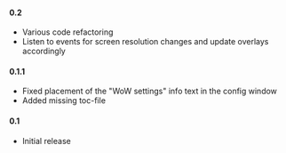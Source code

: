 #### 0.2
- Various code refactoring
- Listen to events for screen resolution changes and update overlays
    accordingly

#### 0.1.1

- Fixed placement of the "WoW settings" info text in the config window
- Added missing toc-file

#### 0.1

- Initial release
